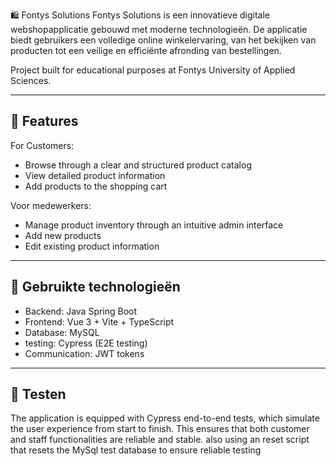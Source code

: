🛍️ Fontys Solutions
Fontys Solutions is een innovatieve digitale webshopapplicatie gebouwd met moderne technologieën. De applicatie biedt gebruikers een volledige online winkelervaring, van het bekijken van producten tot een veilige en efficiënte afronding van bestellingen.

Project built for educational purposes at Fontys University of Applied Sciences.

---

## 🚀 Features
For Customers:
- Browse through a clear and structured product catalog
- View detailed product information
- Add products to the shopping cart

Voor medewerkers:
- Manage product inventory through an intuitive admin interface
- Add new products
- Edit existing product information

---

## 🧰 Gebruikte technologieën
- Backend:	      Java Spring Boot
- Frontend:	      Vue 3 + Vite + TypeScript
- Database:	      MySQL
- testing:        Cypress (E2E testing)
- Communication:  JWT tokens

---

## 🧪 Testen
The application is equipped with Cypress end-to-end tests, which simulate the user experience from start to finish. This ensures that both customer and staff functionalities are reliable and stable. also using an reset script that resets the MySql test database to ensure reliable testing

